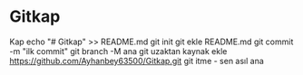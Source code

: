 # Gitkap
Kap
echo "# Gitkap" >> README.md 
git init 
git ekle README.md 
git commit -m "ilk commit" 
git branch -M ana 
git uzaktan kaynak ekle https://github.com/Ayhanbey63500/Gitkap.git
 git itme - sen asıl ana
                
